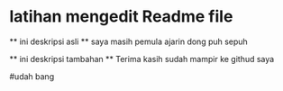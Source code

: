 # latihan mengedit Readme file
** ini deskripsi asli **
saya masih pemula ajarin dong puh sepuh

** ini deskripsi tambahan **
Terima kasih sudah mampir ke githud saya

#udah bang
